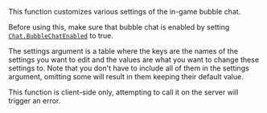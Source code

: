 This function customizes various settings of the in-game bubble chat.

Before using this, make sure that bubble chat is enabled by setting
[`Chat.BubbleChatEnabled`](https://create.roblox.com/docs/reference/engine/classes/Chat#BubbleChatEnabled) to true.

The settings argument is a table where the keys are the names of the
settings you want to edit and the values are what you want to change these
settings to. Note that you don't have to include all of them in the
settings argument, omitting some will result in them keeping their default
value.

This function is client-side only, attempting to call it on the server
will trigger an error.